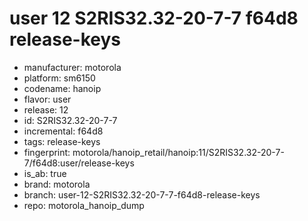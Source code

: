 # user 12 S2RIS32.32-20-7-7 f64d8 release-keys
- manufacturer: motorola
- platform: sm6150
- codename: hanoip
- flavor: user
- release: 12
- id: S2RIS32.32-20-7-7
- incremental: f64d8
- tags: release-keys
- fingerprint: motorola/hanoip_retail/hanoip:11/S2RIS32.32-20-7-7/f64d8:user/release-keys
- is_ab: true
- brand: motorola
- branch: user-12-S2RIS32.32-20-7-7-f64d8-release-keys
- repo: motorola_hanoip_dump
